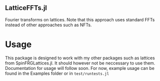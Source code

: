 ## LatticeFFTs.jl
Fourier transforms on lattices. Note that this approach uses standard FFTs instead of other approaches such as NFTs. 

# Usage
This package is designed to work with my other packages such as lattices from SpinFRGLattices.jl. It should however not be neccessary to use them. 
Documentation for usage will follow soon. For now, example usage can be found in the Examples folder or in `test/runtests.jl`
